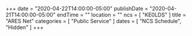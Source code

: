 +++
date = "2020-04-22T14:00:00-05:00"
publishDate = "2020-04-21T14:00:00-05:00"
endTime = ""
location = ""
ncs = [ "KE0LDS" ]
title = "ARES Net"
categories = [ "Public Service" ]
dates = [ "NCS Schedule", "Hidden" ]
+++
